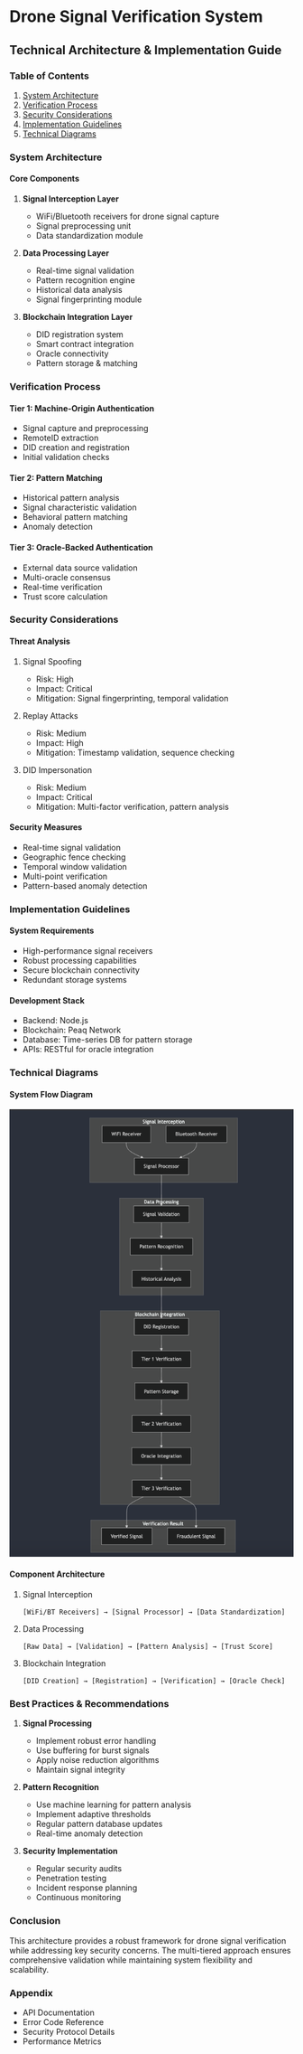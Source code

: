 # Drone Signal Verification System
## Technical Architecture & Implementation Guide

### Table of Contents
<!-- 1. [Executive Summary](#executive-summary) -->
1. [System Architecture](#system-architecture)
2. [Verification Process](#verification-process)
3. [Security Considerations](#security-considerations)
4. [Implementation Guidelines](#implementation-guidelines)
5. [Technical Diagrams](#technical-diagrams)

<!-- ### Executive Summary
This document outlines a comprehensive system for verifying drone signals using the peaq blockchain's multi-tiered verification approach. The system is designed to intercept and validate drone RemoteID signals transmitted via WiFi or Bluetooth, ensuring signal authenticity and detecting potential fraudulent activities. -->

### System Architecture

#### Core Components

1. **Signal Interception Layer**
   - WiFi/Bluetooth receivers for drone signal capture
   - Signal preprocessing unit
   - Data standardization module

2. **Data Processing Layer**
   - Real-time signal validation
   - Pattern recognition engine
   - Historical data analysis
   - Signal fingerprinting module

3. **Blockchain Integration Layer**
   - DID registration system
   - Smart contract integration
   - Oracle connectivity
   - Pattern storage & matching

### Verification Process

#### Tier 1: Machine-Origin Authentication
- Signal capture and preprocessing
- RemoteID extraction
- DID creation and registration
- Initial validation checks

#### Tier 2: Pattern Matching
- Historical pattern analysis
- Signal characteristic validation
- Behavioral pattern matching
- Anomaly detection

#### Tier 3: Oracle-Backed Authentication
- External data source validation
- Multi-oracle consensus
- Real-time verification
- Trust score calculation

### Security Considerations

#### Threat Analysis
1. Signal Spoofing
   - Risk: High
   - Impact: Critical
   - Mitigation: Signal fingerprinting, temporal validation

2. Replay Attacks
   - Risk: Medium
   - Impact: High
   - Mitigation: Timestamp validation, sequence checking

3. DID Impersonation
   - Risk: Medium
   - Impact: Critical
   - Mitigation: Multi-factor verification, pattern analysis

#### Security Measures
- Real-time signal validation
- Geographic fence checking
- Temporal window validation
- Multi-point verification
- Pattern-based anomaly detection

### Implementation Guidelines

#### System Requirements
- High-performance signal receivers
- Robust processing capabilities
- Secure blockchain connectivity
- Redundant storage systems

#### Development Stack
- Backend: Node.js
- Blockchain: Peaq Network
- Database: Time-series DB for pattern storage
- APIs: RESTful for oracle integration

### Technical Diagrams

#### System Flow Diagram

![Flow Image](./flow-diagram.png)


#### Component Architecture
1. Signal Interception
   ```
   [WiFi/BT Receivers] → [Signal Processor] → [Data Standardization]
   ```

2. Data Processing
   ```
   [Raw Data] → [Validation] → [Pattern Analysis] → [Trust Score]
   ```

3. Blockchain Integration
   ```
   [DID Creation] → [Registration] → [Verification] → [Oracle Check]
   ```

### Best Practices & Recommendations

1. **Signal Processing**
   - Implement robust error handling
   - Use buffering for burst signals
   - Apply noise reduction algorithms
   - Maintain signal integrity

2. **Pattern Recognition**
   - Use machine learning for pattern analysis
   - Implement adaptive thresholds
   - Regular pattern database updates
   - Real-time anomaly detection

3. **Security Implementation**
   - Regular security audits
   - Penetration testing
   - Incident response planning
   - Continuous monitoring

### Conclusion
This architecture provides a robust framework for drone signal verification while addressing key security concerns. The multi-tiered approach ensures comprehensive validation while maintaining system flexibility and scalability.

### Appendix
- API Documentation
- Error Code Reference
- Security Protocol Details
- Performance Metrics
